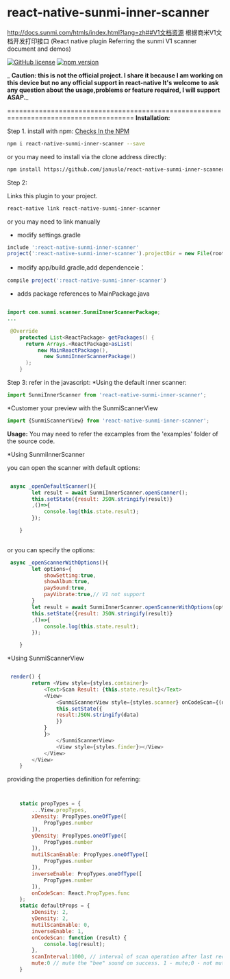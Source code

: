 # react-native-sunmi-inner-scanner
http://docs.sunmi.com/htmls/index.html?lang=zh##V1文档资源  根据商米V1文档开发打印接口
(React native plugin Referring the sunmi V1 scanner document and demos)

[![GitHub license](https://img.shields.io/badge/license-MIT-blue.svg)](https://raw.githubusercontent.com/januslo/react-native-sunmi-inner-scanner/master/LICENSE) [![npm version](https://badge.fury.io/js/react-native-sunmi-inner-scanner.svg)](https://www.npmjs.com/package/react-native-sunmi-inner-scanner)

_ **Caution: this is not the official project. I share it because I am working on this device but no any official support in react-native It's welcome to ask any question about the usage,problems or feature required, I will support ASAP.**_

======================================================================================
**Installation:**

Step 1. install with npm: [Checks In the NPM](https://www.npmjs.com/package/react-native-sunmi-inner-scanner)

```bash
npm i react-native-sunmi-inner-scanner --save
```

or you may need to install via the clone address directly:

```bash 
npm install https://github.com/januslo/react-native-sunmi-inner-scanner.git --save
```

Step 2:

Links this plugin to your project.

```bash
react-native link react-native-sunmi-inner-scanner
```

or you may need to link manually 
* modify settings.gradle

```javascript 
include ':react-native-sunmi-inner-scanner'
project(':react-native-sunmi-inner-scanner').projectDir = new File(rootProject.projectDir, '../node_modules/react-native-sunmi-inner-scanner/android')
```

* modify  app/build.gradle,add dependenceie：

```javascript
compile project(':react-native-sunmi-inner-scanner')
```

* adds package references to  MainPackage.java 

```java

import com.sunmi.scanner.SunmiInnerScannerPackage;
...

 @Override
    protected List<ReactPackage> getPackages() {
      return Arrays.<ReactPackage>asList(
          new MainReactPackage(),
            new SunmiInnerScannerPackage()
      );
    }

```

Step 3: refer in the javascript:
*Using the default inner scanner:
```javascript
import SunmiInnerScanner from 'react-native-sunmi-inner-scanner';

```
*Customer your preview with the SunmiScannerView

```javascript
import {SunmiScannerView} from 'react-native-sunmi-inner-scanner';

```

**Usage:**
You may need to refer the excamples from the 'examples' folder of the source code.

*Using SunmiInnerScanner

you can open the scanner with default options:
```javascript

 async _openDefaultScanner(){
        let result = await SunmiInnerScanner.openScanner();
        this.setState({result: JSON.stringify(result)}
        ,()=>{
            console.log(this.state.result);
        });

    }
    
```
or you can specify the options:
```javascript
 async _openScannerWithOptions(){
        let options={
            showSetting:true,
            showAlbum:true,
            paySound:true,
            payVibrate:true,// V1 not support
        }
        let result = await SunmiInnerScanner.openScannerWithOptions(options);
        this.setState({result: JSON.stringify(result)}
        ,()=>{
            console.log(this.state.result);
        });

    }

```

*Using SunmiScannerView

```javascript

 render() {
        return <View style={styles.container}>
            <Text>Scan Result: {this.state.result}</Text>
            <View>
                <SunmiScannerView style={styles.scanner} onCodeScan={(data)=>{
                this.setState({
                result:JSON.stringify(data)
                })
            }
            }>
                </SunmiScannerView>
                <View style={styles.finder}></View>
            </View>
        </View>
    }


```

providing the properties definition for referring:
```javascript


    static propTypes = {
        ...View.propTypes,
        xDensity: PropTypes.oneOfType([
            PropTypes.number
        ]),
        yDensity: PropTypes.oneOfType([
            PropTypes.number
        ]),
        mutilScanEnable: PropTypes.oneOfType([
            PropTypes.number
        ]),
        inverseEnable: PropTypes.oneOfType([
            PropTypes.number
        ]),
        onCodeScan: React.PropTypes.func
    };
    static defaultProps = {
        xDensity: 2,
        yDensity: 2,
        mutilScanEnable: 0,
        inverseEnable: 1,
        onCodeScan: function (result) {
            console.log(result);
        },
        scanInterval:1000, // interval of scan operation after last record was recongized. 
        mute:0 // mute the "bee" sound on success. 1 - mute;0 - not mute
    }
```
